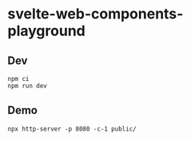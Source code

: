 # svelte-web-components-playground

## Dev

```
npm ci
npm run dev
```

## Demo

```
npx http-server -p 8080 -c-1 public/
```
